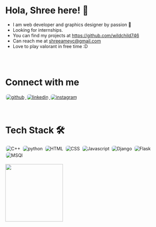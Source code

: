 
# Hola, Shree here! 👋

- I am web developer and graphics designer by passion 🚀
- Looking for internships.
- You can find my projects at https://github.com/wildchild746
- Can reach me at shreeameyc@gmail.com
- Love to play valorant in free time :D 

<br>
<br>

# Connect with me  

<div>
<a href="https://github.com/wildchild746" target="_blank">
<img src=https://img.shields.io/badge/github-%2324292e.svg?&style=for-the-badge&logo=github&logoColor=white alt=github style="margin: 2px;border-radius:5px" />
</a>
<a href="https://www.linkedin.com/in/shree-chatane-a202231b1/" target="_blank">
<img src=https://img.shields.io/badge/linkedin-%231E77B5.svg?&style=for-the-badge&logo=linkedin&logoColor=white alt=linkedin style="margin: 2px;border-radius:5px" />
</a>
<a href="https://www.instagram.com/_shree_chatane/" target="_blank">
<img src=https://img.shields.io/badge/Instagram-E4405F?style=for-the-badge&logo=instagram&logoColor=white
 alt=instagram style="margin: 2px;border-radius:5px" />
</a> 
</div>  

<br>
<br>

# Tech Stack 🛠 
<img src="https://img.shields.io/badge/C%2B%2B-00599C?style=for-the-badge&logo=c%2B%2B&logoColor=white" alt=C++ style="margin: 2px; border-radius:5px"/>
<img src="https://img.shields.io/badge/Python-3776AB?style=for-the-badge&logo=python&logoColor=white" alt=python style="margin: 2px; border-radius:5px"/>
<img src="https://img.shields.io/badge/HTML5-E34F26?style=for-the-badge&logo=html5&logoColor=white" alt=HTML style="margin: 2px; border-radius:5px"/>
<img src="https://img.shields.io/badge/CSS3-1572B6?style=for-the-badge&logo=css3&logoColor=white" alt=CSS style="margin: 2px; border-radius:5px"/>
<img src="https://img.shields.io/badge/JavaScript-323330?style=for-the-badge&logo=javascript&logoColor=F7DF1E" alt=Javascript style="margin: 2px; border-radius:5px"/>
<img src="https://img.shields.io/badge/Django-092E20?style=for-the-badge&logo=django&logoColor=white" alt=Django style="margin: 2px; border-radius:5px"/>
<img src="https://img.shields.io/badge/Flask-000000?style=for-the-badge&logo=flask&logoColor=white" alt=Flask style="margin: 2px; border-radius:5px"/>
<img src="https://img.shields.io/badge/MySQL-00000F?style=for-the-badge&logo=mysql&logoColor=white" alt=MSQl style="margin: 2px; border-radius:5px"/>

<br>
<br>
<img height="180em" src="https://github-readme-stats.vercel.app/api/top-langs/?username=wildchild746&theme=buefy&layout=compact" />
</a>
